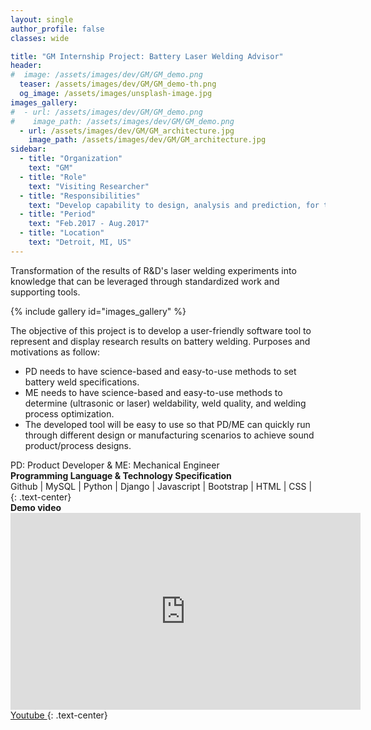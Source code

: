 ```yaml
---
layout: single
author_profile: false
classes: wide

title: "GM Internship Project: Battery Laser Welding Advisor"
header:
#  image: /assets/images/dev/GM/GM_demo.png
  teaser: /assets/images/dev/GM/GM_demo-th.png
  og_image: /assets/images/unsplash-image.jpg
images_gallery:
#  - url: /assets/images/dev/GM/GM_demo.png
#    image_path: /assets/images/dev/GM/GM_demo.png
  - url: /assets/images/dev/GM/GM_architecture.jpg
    image_path: /assets/images/dev/GM/GM_architecture.jpg
sidebar:
  - title: "Organization"
    text: "GM"
  - title: "Role"
    text: "Visiting Researcher"
  - title: "Responsibilities"
    text: "Develop capability to design, analysis and prediction, for the battery laser welding experiments and practices" 
  - title: "Period"
    text: "Feb.2017 - Aug.2017"
  - title: "Location"
    text: "Detroit, MI, US" 
---
```


Transformation of the results of R&D's laser welding experiments into knowledge that can be leveraged through standardized work and supporting tools.

{% include gallery id="images_gallery" %}

The objective of this project is to develop a user-friendly software tool to represent and display research results on battery welding. Purposes and motivations as follow:

<ul>
  <li>PD needs to have science-based and easy-to-use methods to set battery weld specifications.</li>
  <li>ME needs to have science-based and easy-to-use methods to determine (ultrasonic or laser) weldability, weld quality, and welding process optimization.</li>
  <li>The developed tool will be easy to use so that PD/ME can quickly run through different design or manufacturing scenarios to achieve sound product/process designs.</li>
</ul>
PD: Product Developer & ME: Mechanical Engineer

<br>
<b>Programming Language & Technology Specification</b>
<div class="notice">
  <i class="fab fa-fw fa-github" ></i> Github | 
  <i class="fas fa-fw fa-database" ></i> MySQL | 
  <i class="fab fa-fw fa-python"></i> Python | 
  <i class="fas fa-fw fa-server"></i> Django | 
  <i class="fab fa-fw fa-js"></i> Javascript | 
  <i class="fab fa-fw fa-bootstrap"></i> Bootstrap | 
  <i class="fab fa-fw fa-html5"></i> HTML | 
  <i class="fab fa-fw fa-css3"></i> CSS | 
</div>
{: .text-center}

<br>
<b>Demo video</b>
<iframe width="560" height="315" src="https://www.youtube.com/embed/z8hetHABj9M" frameborder="0" allow="accelerometer; autoplay; clipboard-write; encrypted-media; gyroscope; picture-in-picture" allowfullscreen></iframe>

<br>
<a href="https://youtu.be/z8hetHABj9M" class="btn btn--danger" style="width: 10em"> <i class="fab fa-fw fa-youtube" ></i> Youtube </a>
{: .text-center}
